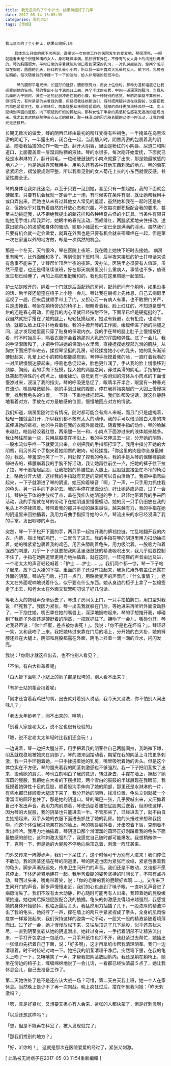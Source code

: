 ```yaml
---
title: 我无意间约了个小护士，结果纠缠好了几年
date: 2017-05-14 13:05:35
categories: 現代奇幻
tags: [草榴]
---
```

                                                                                           我无意间约了个小护士，结果交缠好几年

        具体怎么开始的就下次再说，直接说一次在她工作的医院发生的爱爱吧，琴很漂亮，一眼就能看出是个很懂风情的女人，身材略微丰满，肌肤很有弹性，不像有的女人身上的肉是松垮垮的。琴的胸围很大，平时日常的穿着就能从领口看到深深的乳沟，一对乳房翘翘的，像两个碗形扣在胸前，圆圆的乳头，粉红的乳晕小小的，所以我一直不喜欢大乳晕的女人。躺下时，乳房搭在胸前，每次随着我的冲撞一下一下的波动，给人非常强的视觉冲击。
       
         琴的腹部平坦光滑，长圆形的肚脐，腰部很有力，用女上位做时，那种力道和幅度总让我感受到她的狂热。琴的臀部不仅丰满而且上翘，两个半球的形状，中间一道深深的股沟，当我从后面用力干她时，弹性十足的屁股冲击在我的小腹，有一种特别的感觉。琴的两条腿不算修长，但很有力，有时紧紧的夹着我的腰，用腿把我往她那边引，有时把两腿并拢在我胸前，说要把我的鸡巴紧紧夹住。穿上裤袜后，两条腿把丝袜绷得紧紧的，腿部的曲线更加流畅浑然一体，向上延续到浑圆的屁股，向下顺延到纤细的脚趾尖，那种女性下半身的美感和性感毫无遮挡的显现出来。我尤其喜欢她穿那种带点反光的裤袜，那一抹滑动的闪光随着腿的动作不停流动，让我的眼光无法移开。

长期无数次的做爱，琴的阴唇已经由最初的粉红变得有些褐色，一半掩盖在乌黑浓密的阴毛下，一半露出的，闭合在一起，当我插入时，阴唇周密的包裹着我的阴茎，随着我抽插的动作一吸一鼓。翻开大阴唇，里面是粉红的小阴唇、尿道口和阴道口，上面覆盖着一层湿润粘稠的液体。琴的水很多，每次刚开始爱抚，下面就已经是水淋淋的了。翻开阴毛，一粒硬硬鼓鼓的小肉点就露了出来，那是她最敏感的地方之一，也是她最喜欢我用手，用龟头还有各种其他东西刺激的地方。琴的菊花紧紧闭合，褶皱很规则平整，所以我看见别的女人菊花上长的小东西就很反感，甚至性趣全无。

琴的身体让我如此迷恋，以至于只要一见到她，甚至只有一想起她，我的下面就会硬起来，只要有机会我就一定会干上一炮，有时候实在条件有限，就让她帮我用手或口弄出来。而她也从未有过其他女人常见的羞涩，虽然她和我在一起时还是处女，但她似乎对性有着自然的开放心态和兴趣，不仅每次都积极配合我的要求，甚至主动挑逗我，从不拒绝我提出的新花样和各种稀奇古怪的小玩具。当条件有限只能她用手或口帮我弄时，她眼中的春光流动，面颊绯红，两腿紧紧地夹住扭动，透露出她内心的渴望和身体的骚动，她那小骚逼也一定已全是满满的淫水。虽然我们只要有机会就一定会做爱，就算在外面也是只要有机会就亲密缠绵在一起，但是第一次在家里以外的地方做，却是一次偶然的机会。

那是一个冬天，天气很冷，琴在医院上夜班，我在晚上她快下班时去接她。
病房里有暖气，比外面暖和多了。等到快到下班时间，后半夜来接班的护士打电话来说有急事不能来了，让琴帮忙顶后半夜的夜班。没办法，医院里必须要有人值班，虽然不愿意，也还是得继续值班，好在那天病房里没什么重病人，事情也不多，值班医生都已经睡了，再加上病房里挺暖和的，我也就在这里陪她一起值班。

护士站是敞开的，隔着一个门就是后面配药的房间，配药房间有个躺椅，如果没事的话，后半夜还能歪在椅子上小睡一会儿。琴让我在躺椅上先休息，自己去病房里巡视了一趟，回来后就顺手带上了门，又担心万一有病人有事，也不敢把门关严，只是虚掩着。琴坐在躺椅旁边的椅子上，眼睛看着我，脸上红红的，不知道是暖气烘的还是春心萌动，但是我的内心早就已经按耐不住，下面早已经是硬挺挺的了。我自然就把手搭在了她的腿上，轻轻抚摸起来，她没有躲避，没有拒绝，也没有动，就那么脸上红扑扑地看着我。我的手撩开琴的工作服，缓缓伸进了她的两腿之间，这才发现她里面只穿了贴身的保暖内衣。我的手在琴的腿上肚子上慢慢按抚着，时不时抬高手，隔着衣服体会着她那对大乳房的浑圆和弹性。过了一会儿，我的手渐渐暖和了，才把手伸进她的保暖内衣里面，直接抚摸她腹部光滑的肌肤，从胸衣下面把手伸进去，揉捏琴坚挺的乳房，轻轻揉搓她小小的乳头，她的乳头渐渐硬挺起来，乳晕上细小的颗粒都能感觉到。琴伸手抚摸着我的脸，一直盯着我看的一对凤眼慢慢迷蒙起来，呼吸也急促起来，脸色更红润了，手从我的脸上慢慢移到颈脖、胸前。我的手向下抚摸，探入她的两腿之间，穿过柔滑的阴毛，手指按在一处突起有弹性的小肉点上，缓缓揉动，感觉到有一股滑润的液体从小肉点的下面慢慢渗过来，浸湿了我的指尖。琴的呼吸更急促了，眼睛半开半合，眼里有一种春光在流动，嘴唇略微颤抖，她的手划过我的腹部，停在我裤裆突起的一大团上慢慢探索，找到我龟头的位置，一下轻一下重地揉捏起来。我们谁都没说话，就这样静静地看着对方，手放在对方最敏感的位置，慢慢地回应对方的情欲。

我们知道，病房里随时会有情况，随时都可能会有病人来喊，而且门只是虚掩着，轻轻一推就会打开，所以我们都不敢有太大的动作。我的手可以借助她白大褂的掩盖伸进她的裤裆，她的手只敢在我的衣服外面抚摸。随着我手指的动作，琴的脸越来越红，皓齿轻咬着红唇，两条腿一张一和，小肉点下面渗过来的液体越来越多。我让琴往前坐一些，只用屁股搭在椅沿上，我的手又伸进去一些，分开她的阴唇，一股水流似乎哗一下就要流出来，立刻把我的手指都打湿了。我用中指分开她的大阴唇，用另外两个手指夹着她阴唇的嫩肉，轻轻揉搓。「你这里的肉是你全身最嫩的」我说。琴羞涩地笑了一下，用劲捏了捏我的龟头。我的手是从琴的保暖裤前面伸进去的，裤腰崩着我的手腕不好活动，我让她再往前坐一点，把她的裤子往下拉了拉，琴干脆抬起屁股，让我把她的裤腰拉到大腿上，屁股就直接坐在冷冷的椅沿上，略微分开大腿，这样我的手指就有充足的空间可以自由活动了。我把中指弯曲起来，一下子就滑进了琴的阴道，她压抑着嗓音「啊」了一声，一只手用力抓住我的龟头，另一只手向下身护去。我的手停在里面没动，好让她适应适应，过了一会儿，琴护在下体的手放松了点，盖在我伸入她阴道的手上，轻轻地带着我的手来回活动，我的手指就在琴的带动下在她阴道里慢慢蠕动，她的另一只手仍旧放在我的龟头上不停揉捏着。琴带着我的那只手动的越来越快，越来越有力，我的手指在她的阴道里来回抽插着，我用力弯曲手指探寻她的Ｇ点，琴流出来的水已经浸满了我的手掌，发出唧唧的声音。

突然，琴一下子松开下面的手，两只手一起拉开我的裤裆拉链，忙乱地翻开我的内衣、内裤，掏出我的鸡巴，一口就含了进去。我的手指在琴的阴道里用力扣动抽插着，她的嘴紧紧包裹着我的鸡巴，用舌头舔刷着龟头，用力吸吮着。一股吸力和着强烈的刺激，几乎一下子就要把我阴茎里涨鼓鼓的精液吸吮出来，我几乎就要控制不住了，手指在她阴道里更用力地抽插着。就在这时，一阵拖鞋的声音由远及进，一个老太太的声音轻轻喊着：「护士……护士……」。我们两个都一惊，琴一下子站了起来，放下白大褂的下摆，里面的裤子还没有拉起来，我急忙用外套盖住还露在外面的阴茎。琴站在门后，打开一点门，用略微变声的声音问：「什么事情？」，老太太在外面呢喃地说着什么，似乎要点什么东西。她从身边的柜子上拿了一包棉签走了出去，和老太太在外面又絮絮叨叨说了好几句话。

等老太太的拖鞋声渐渐远去了，琴进了房间关上门，一只手拍拍胸口，用口型对我说：吓死我了。我因为紧张，琴一出去我就躲在门后，等她进来再听听外面没动静了，一下抱住她，嘴巴罩在她的嘴唇上，深深地拥吻起来，琴的手想推开我，却碰到了我裤子外面还是硬挺着的阴茎，一把就抓住了。拥吻了一会儿，嘴唇分开，琴对我轻声说：「你个坏蛋，差点被你害死！」。我说：「你不是也在坏吗？」。琴轻轻一笑，又和我吻了上来。我把她转过来靠在门后的墙上，分开她的白大褂，她的裤腰还挂在大腿上，阴部和屁股都露在外面，阴毛上挂着一滴一滴的淫水，闪闪发亮。

我说：「你刚才就这样出去，也不怕别人看见？」

「不怕，有白大褂盖着呢」

「白大褂下面呢？小腿上的裤子都是松垮的，别人看不出来？」

「有护士站的柜台挡着呢」

「刚才还含着我鸡巴的嘴，出去就对着别人说话，我今天又没洗，你不怕别人闻出味儿？」

「老太太年龄老了，闻不出来的，嘻嘻」

「别看人家是老太太，说不定也很有经验的」

「嗯，说不定老太太年轻时比我们还会玩！」

一边说着，琴一边把大腿分开，用手把着我的阴茎往自己两腿间拉，我略微下蹲，阴茎就稳稳地被她夹在阴部了。琴的腰来回摆动着，期望在我的阴茎上寻找更多刺激，我一只手环抱着她，一只手揉搓着她的乳房，嘴里吸吮着她的舌头。但是这个体位实在不方便，琴的腿夹着我的阴茎刺激感也不够强烈，我一下子把阴茎拔了出来，搬动她的肩头，琴也立刻明白了我的意思，转过身去，手撑在墙上，撅起了她浑圆的屁股，我把她白大褂的下摆撩起，两个雪白的鼓鼓的半球展现在我眼前，我抚摸着她弹性十足的屁股，顺着股沟手伸向了她的阴部，那里还是水淋淋的一片，有些水都已经顺着大腿流下来了，我分开她的阴唇，找准位置，龟头立刻就被一个滑溜溜的圆环套住了，那是她的阴道口。琴的嘴巴一张，几乎要喊出来，又压抑着自己不发出声音。我用力向前顶着，琴使劲绷着腰把屁股向后送着，但即使这样，因为琴的大屁股，我的阴茎也只能进去一半。不管那些了，已经进去了，就不由自主抽插起来，双手从她的衣服下面进去抓住了她的乳房。她的头扭过来想和我接吻，而这个体位我只能亲在她的脸上，琴的嘴唇颤抖着，牙齿咬着下唇，克制着不发出呻吟。我用力地抽插着，琴阴道口那个滑溜溜的圆环正好剐蹭着我的龟头下面最敏感的部位，这种刺激太强烈了，我感觉自己随时都可能爆发。我想稍微停一下，克制一下，但是她的大屁股不停地向后顶送着，刺激一阵阵袭来。

门外又传来一阵脚步声，我们一下呆住了，这个时候可千万别有人进来！我们停住不敢动，我的阴茎还插在琴的阴道里，琴的阴道也因为紧张而收缩，紧紧包裹着我的龟头。脚步声渐渐远处，传来卫生间开门的声音。我们还是不敢动，又谁都不愿意停止，下体还紧紧地连在一起。我半弯着腿的姿势坚持的时间长了，不禁有点抖动，琴回过头来，嘴角带着笑，说：「你的毛蹭的我的屁眼好痒啊……」。又传来卫生间开门的声音，脚步声慢慢走近，我们的心也悬到了嗓子眼，一直听见声音进了病房消失了。我们不敢有太大动静，担心随时可能再有人出来，我顶着她的屁股缓缓抽送，她也向后撅翘屁股配合我的抽插。龟头的刺激感变得越来越强烈，我感觉她的身体开始颤抖，也临近最后关头，我猛然用力抽插了几下，一股浓厚的精液冲出了我的龟头，她闷哼了一声，撑在墙上的两只手紧紧捏成了拳头，全身的肌肉像痉挛一样紧张起来，我们保持这样的姿势一动不动，一股又一股的精液紧随着喷薄而出。过了好一会，她才慢慢放松下来，又往后顶送了几下屁股，似乎还意犹未尽，一直到阴茎变软从她的阴道滑出。她转过身来，一手捂着阴部不让精液流出来，一手打开包拿出一包纸巾。一只手开纸巾也打不开，我赶紧过去帮忙，她抽出一张纸巾先捂着自己下面，说：「好多啊」，这才再拿纸巾帮我清理阴茎。我们一边清理着，时不时轻轻对吻一下。她把我的阴茎清理干净后，突然弯下腰，在我的龟头上吻了一下，又嘻嘻笑了一声，才帮我把阴茎放回裤内。我还是躺在躺椅上，她坐在傍边的椅子上，缠缠绵绵地说了一会儿话，一看都已经快清晨５点了，她让我休息会儿，自己去准备工作了。

第二天她住处了是不是还应该大战一场？可惜，第二天白天我上班，她一个人在家休息。当然晚上是少不了再一次肉战。晚上疯狂过后，搂在怀里我问她：「昨天刺激吗？」

「嗯，真是好紧张，又想要又担心有人会来，紧张的人都快蒙了，但是好刺激啊」

「以后还想这样吗？」

「想，但是不能再在科室了，被人发现就完了」

「那我们找别的地方？」

「好，听你的！」
          这就是那次在医院爱爱的经过了，紧张又刺激。


[ 此貼被无尚痞子在2017-05-03 11:54重新編輯 ]